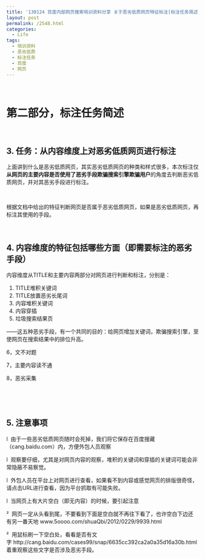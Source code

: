 ```yaml
---
title: '130124 百度内部网页搜索培训资料分享 关于恶劣低质网页特征标注[标注任务简述]'
layout: post
permalink: /2548.html
categories:
  - Life
tags:
  - 培训资料
  - 恶劣低质
  - 标注任务
  - 百度
  - 网页
---
```

&nbsp;

# 第二部分，标注任务简述

&nbsp;

## 3. 任务：从内容维度上对恶劣低质网页进行标注

上面讲到什么是恶劣低质网页，其实恶劣低质网页的种类和样式很多，本次标注仅**从网页的主要内容是否使用了恶劣手段欺骗搜索引擎欺骗用户**的角度去判断恶劣低质网页，并对其恶劣手段进行标注。

&nbsp;

根据文档中给出的特征判断网页是否属于恶劣低质网页，如果是恶劣低质网页，再标注其使用的手段。

&nbsp;

## 4. 内容维度的特征包括哪些方面（即需要标注的恶劣手段）

内容维度从TITLE和主要内容两部分对网页进行判断和标注，分别是：

1.  TITLE堆积关键词
2.  TITLE放置恶劣长尾词
3.  内容堆积关键词
4.  内容穿插
5.  垃圾搜索结果页

——这五种恶劣手段，有一个共同的目的：给网页增加关键词，欺骗搜索引擎，至使网页在搜索结果中的排位升高。

6，文不对题

7，主要内容读不通

8，恶劣采集

&nbsp;

&nbsp;

## 5. 注意事项

l  由于一些恶劣低质网页随时会死掉，我们将它保存在百度搜藏（cang.baidu.com）内，方便外包人员观察

l  观察要仔细，尤其是对网页内容的观察，堆积的关键词和穿插的关键词可能会非常隐蔽不易察觉。

l  外包人员在平台上对网页进行查看，如果看不到内容或感觉网页的排版很奇怪，请点击URL进行查看，因为平台抓取有可能失败。

<p align="left">
  l  当网页上有大片空白（即无内容）的时候，要引起注意
</p>

<p align="left">
  ²  网页一定从头看到尾，不要看到下面是空白就不再往下看了，也许空白下边还有另一番天地 www.5oooo.com/shuaQbi/2012/0229/9939.html
</p>

<p align="left">
  ²  用鼠标刷一下空白处，看看是否有文字 http://cang.baidu.com/cases99/snap/6635cc392ca2a0a35d16a30b.html 着重观察这些文字是否涉及恶劣手段。
</p>